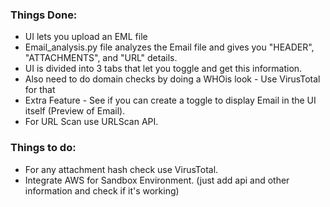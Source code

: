 ### Things Done:

 - UI lets you upload an EML file
 - Email_analysis.py file analyzes the Email file and gives you "HEADER", "ATTACHMENTS", and "URL" details.
 - UI is divided into 3 tabs that let you toggle and get this information.
 - Also need to do domain checks by doing a WHOis look - Use VirusTotal for that
 - Extra Feature - See if you can create a toggle to display Email in the UI itself (Preview of Email).
 - For URL Scan use URLScan API.

### Things to do:

 - For any attachment hash check use VirusTotal. 
 - Integrate AWS for Sandbox Environment. (just add api and other information and check if it's working)

